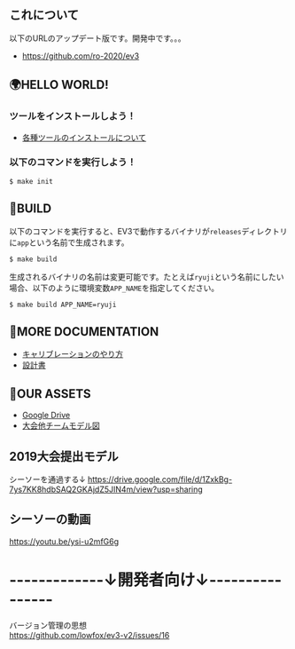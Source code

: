 ## これについて
以下のURLのアップデート版です。開発中です。。。
- https://github.com/ro-2020/ev3
## 🌍HELLO WORLD!
### ツールをインストールしよう！
- [各種ツールのインストールについて](https://github.com/ro-2020/ev3/wiki/各種ツールのインストールについて)

### 以下のコマンドを実行しよう！
```
$ make init
```

## 🐳BUILD
以下のコマンドを実行すると、EV3で動作するバイナリが`releases`ディレクトリに`app`という名前で生成されます。
```
$ make build
```

生成されるバイナリの名前は変更可能です。たとえば`ryuji`という名前にしたい場合、以下のように環境変数`APP_NAME`を指定してください。
```
$ make build APP_NAME=ryuji
```

## 📕MORE DOCUMENTATION
- [キャリブレーションのやり方](https://github.com/ro-2020/ev3/wiki/キャリブレーションのやりかた)
- [設計書](https://drive.google.com/open?id=1QK9dzCpPZQRGEiy5_4RNghSTpjTgAZdR)

## 💎OUR ASSETS
- [Google Drive](https://drive.google.com/drive/folders/1a1knzy-GcUPn5zDRJMRQbKI72f41hlah)
- [大会他チームモデル図](https://photos.google.com/share/AF1QipM6v0QbZTXuSJDzrzIyyUDQT_DTeHuXffkSFEas46enyTDDaJdeatMVDnlahTTSZw?key=cktyN0ZOUnppN1hWYWlXbndhODY0NUt5NlU3STNR)

## 2019大会提出モデル
シーソーを通過する↓
https://drive.google.com/file/d/1ZxkBg-7ys7KK8hdbSAQ2GKAjdZ5JIN4m/view?usp=sharing

## シーソーの動画
https://youtu.be/ysi-u2mfG6g


# -------------↓開発者向け↓----------------  
バージョン管理の思想  
https://github.com/lowfox/ev3-v2/issues/16



